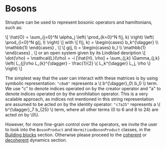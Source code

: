 # Bosons

Struqture can be used to represent bosonic operators and hamiltonians, such as:

\\[ \hat{O} = \sum_{j=0}^N \alpha_j \left( \prod_{k=0}^N f(j, k) \right) \left( \prod_{l=0}^N g(j, l) \right) \\]
with
\\[ f(j, k) = \begin{cases} b_k^{\dagger} \\\\ \mathbb{1} \end{cases} , \\]
\\[ g(j, l) = \begin{cases} b_l \\\\ \mathbb{1} \end{cases} , \\]
or an open system given by its Lindblad desription 
\\[
    \dot{\rho} = \mathcal{L}(\rho) = -i \[\hat{H}, \rho\] + \sum_{j,k} \Gamma_{j,k} \left( L_{j}\rho L_{k}^{\dagger} - \frac{1}{2} \\{ L_k^{\dagger} L_j, \rho \\} \right)
\\]

The simplest way that the user can interact with these matrices is by using symbolic representation: `"c0a0"` represents a \\( b^{\dagger}\_0\ b\_0 \\) term. We use "c" to denote  indices operated on by the creator operator and "a" to denote indices operated on by the annihilation operator. This is a very scalable approach, as indices not mentioned in this string representation are assumed to be acted on by the identity operator: `"c7a25"` represents a \\( b^{\dagger}\_7 b\_{25} \\) term, where all other terms (0 to 6 and 8 to 24) are acted on by \\(I\\).

However, for more fine-grain control over the operators, we invite the user to look into the `BosonProduct` and `HermitianBosonProduct` classes, in the [Building blocks](./products.md) section. Otherwise please proceed to the [coherent](./noisefree.md) or [decoherent](./noisy.md) dynamics section.
